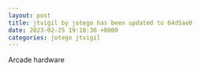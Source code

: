 ```yaml
---
layout: post
title: jtvigil by jotego has been updated to 64d5ae0
date: 2023-02-25 19:18:30 +0000
categories: jotego jtvigil
---
```

Arcade hardware

